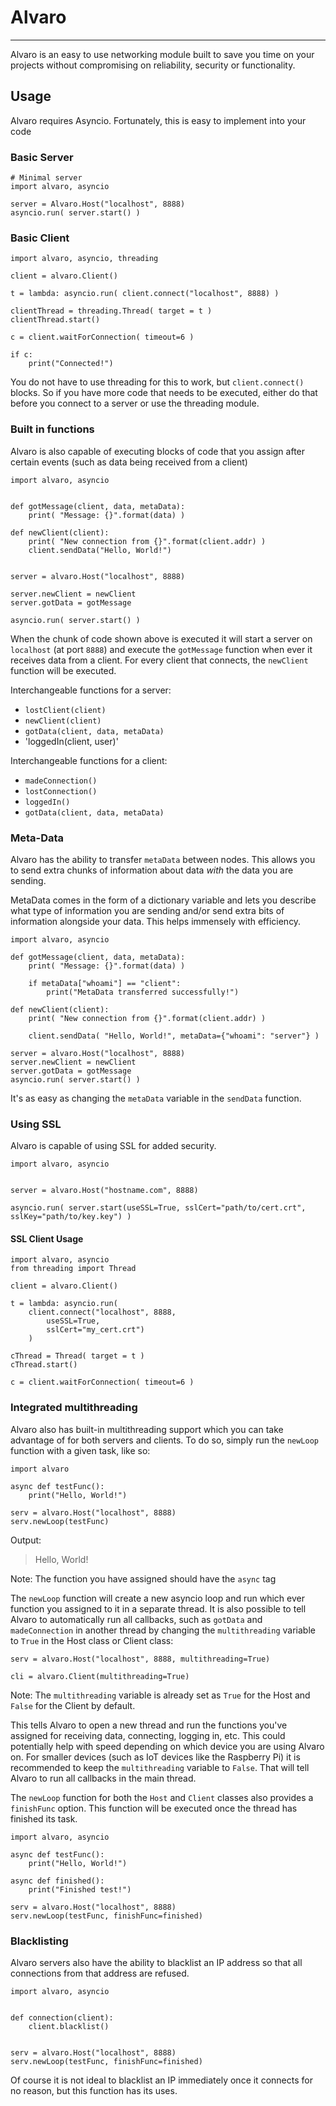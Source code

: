 ﻿# Alvaro
---

Alvaro is an easy to use networking module built to save you time on your projects without compromising on reliability, security or functionality.


## Usage
Alvaro requires Asyncio. Fortunately, this is easy to implement into your code


### Basic Server

```
# Minimal server
import alvaro, asyncio

server = Alvaro.Host("localhost", 8888)
asyncio.run( server.start() )
```


### Basic Client
```
import alvaro, asyncio, threading

client = alvaro.Client()

t = lambda: asyncio.run( client.connect("localhost", 8888) )

clientThread = threading.Thread( target = t )
clientThread.start()

c = client.waitForConnection( timeout=6 )

if c:
    print("Connected!")
```

You do not have to use threading for this to work, but `client.connect()` blocks.
So if you have more code that needs to be executed, either do that before you connect to a server or use the threading module.



### Built in functions
Alvaro is also capable of executing blocks of code that you assign after certain events (such as data being received from a client)

```
import alvaro, asyncio


def gotMessage(client, data, metaData):
    print( "Message: {}".format(data) )

def newClient(client):
    print( "New connection from {}".format(client.addr) )
    client.sendData("Hello, World!")


server = alvaro.Host("localhost", 8888)

server.newClient = newClient
server.gotData = gotMessage

asyncio.run( server.start() )
```

When the chunk of code shown above is executed it will start a server on `localhost` (at port `8888`) and execute the `gotMessage` function when ever it receives data from a client. For every client that connects, the `newClient` function will be executed.

Interchangeable functions for a server:
* `lostClient(client)`
* `newClient(client)`
* `gotData(client, data, metaData)`
* 'loggedIn(client, user)'

Interchangeable functions for a client:
* `madeConnection()`
* `lostConnection()`
* `loggedIn()`
* `gotData(client, data, metaData)`



### Meta-Data
Alvaro has the ability to transfer `metaData` between nodes. This allows you to send extra chunks of information about data _with_ the data you are sending.

MetaData comes in the form of a dictionary variable and lets you describe what type of information you are sending and/or send extra bits of information alongside your data. This helps immensely with efficiency.

```
import alvaro, asyncio

def gotMessage(client, data, metaData):
    print( "Message: {}".format(data) )

    if metaData["whoami"] == "client":
        print("MetaData transferred successfully!")

def newClient(client):
    print( "New connection from {}".format(client.addr) )

    client.sendData( "Hello, World!", metaData={"whoami": "server"} )

server = alvaro.Host("localhost", 8888)
server.newClient = newClient
server.gotData = gotMessage
asyncio.run( server.start() )
```

It's as easy as changing the `metaData` variable in the `sendData` function.



### Using SSL
Alvaro is capable of using SSL for added security.

```
import alvaro, asyncio


server = alvaro.Host("hostname.com", 8888)

asyncio.run( server.start(useSSL=True, sslCert="path/to/cert.crt", sslKey="path/to/key.key") )
```


#### SSL Client Usage
```
import alvaro, asyncio
from threading import Thread

client = alvaro.Client()

t = lambda: asyncio.run(
    client.connect("localhost", 8888,
        useSSL=True,
        sslCert="my_cert.crt")
    )

cThread = Thread( target = t )
cThread.start()

c = client.waitForConnection( timeout=6 )
```



### Integrated multithreading
Alvaro also has built-in multithreading support which you can take advantage of for both servers and clients.
To do so, simply run the `newLoop` function with a given task, like so:

```
import alvaro

async def testFunc():
    print("Hello, World!")

serv = alvaro.Host("localhost", 8888)
serv.newLoop(testFunc)
```
Output:
> Hello, World!

Note: The function you have assigned should have the `async` tag

The `newLoop` function will create a new asyncio loop and run which ever function you assigned to it in a separate thread. It is also possible to tell Alvaro to automatically run all callbacks, such as `gotData` and `madeConnection` in another thread by changing the `multithreading` variable to `True` in the Host class or Client class:
```
serv = alvaro.Host("localhost", 8888, multithreading=True)

cli = alvaro.Client(multithreading=True)
```
Note: The `multithreading` variable is already set as `True` for the Host and `False` for the Client by default.

This tells Alvaro to open a new thread and run the functions you've assigned for receiving data, connecting, logging in, etc.
This could potentially help with speed depending on which device you are using Alvaro on. For smaller devices (such as IoT devices like the Raspberry Pi) it is recommended to keep the `multithreading` variable to `False`. That will tell Alvaro to run all callbacks in the main thread.

The `newLoop` function for both the `Host` and `Client` classes also provides a `finishFunc` option. This function will be executed once the thread has finished its task.

```
import alvaro, asyncio

async def testFunc():
    print("Hello, World!")

async def finished():
    print("Finished test!")

serv = alvaro.Host("localhost", 8888)
serv.newLoop(testFunc, finishFunc=finished)
```


### Blacklisting
Alvaro servers also have the ability to blacklist an IP address so that all connections from that address are refused.

```
import alvaro, asyncio


def connection(client):
    client.blacklist()


serv = alvaro.Host("localhost", 8888)
serv.newLoop(testFunc, finishFunc=finished)
```
Of course it is not ideal to blacklist an IP immediately once it connects for no reason, but this function has its uses.

